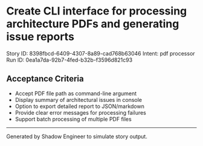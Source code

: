 # Create CLI interface for processing architecture PDFs and generating issue reports

Story ID: 8398fbcd-6409-4307-8a89-cad768b63046
Intent: pdf processor
Run ID: 0ea1a7da-92b7-4fed-b32b-f3596d821c93

## Acceptance Criteria
- Accept PDF file path as command-line argument
- Display summary of architectural issues in console
- Option to export detailed report to JSON/markdown
- Provide clear error messages for processing failures
- Support batch processing of multiple PDF files

---
Generated by Shadow Engineer to simulate story output.
